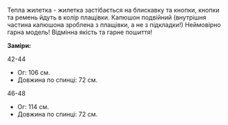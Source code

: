 Тепла жилетка - жилетка застібається на блискавку та кнопки, кнопки та ремень йдуть в колір плащівки. Капюшон подвійний (внутрішня частина капюшона зроблена з плащівки, а не з підкладки!) Неймовірно гарна модель! Відмінна якість та гарне пошиття!

**Заміри:**

42-44

  - Ог: 106 см.
  - Довжина по спинці: 72 см.

46-48

  - Ог: 114 см.
  - Довжина по спинці: 72 см.
